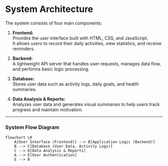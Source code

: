 # System Architecture

The system consists of four main components:

1. **Frontend:**  
   Provides the user interface built with HTML, CSS, and JavaScript.  
   It allows users to record their daily activities, view statistics, and receive reminders.

2. **Backend:**  
   A lightweight API server that handles user requests, manages data flow, and performs basic logic processing.

3. **Database:**  
   Stores user data such as activity logs, daily goals, and health summaries.

4. **Data Analysis & Reports:**  
   Analyzes user data and generates visual summaries to help users track progress and maintain motivation.

---

### System Flow Diagram

```mermaid
flowchart LR
    A[User Interface (Frontend)] --> B[Application Logic (Backend)]
    B --> C[Database (User Data, Activity Logs)]
    C --> D[Data Analysis & Reports]
    A --> E[User Authentication]
    E --> B
